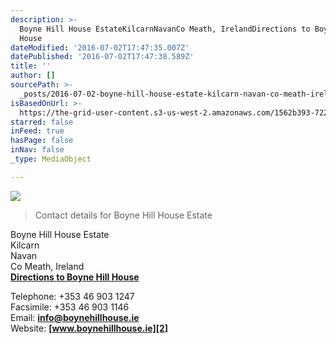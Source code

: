 ```yaml
---
description: >-
  Boyne Hill House EstateKilcarnNavanCo Meath, IrelandDirections to Boyne Hill
  House
dateModified: '2016-07-02T17:47:35.007Z'
datePublished: '2016-07-02T17:47:38.589Z'
title: ''
author: []
sourcePath: >-
  _posts/2016-07-02-boyne-hill-house-estate-kilcarn-navan-co-meath-ireland-dire.md
isBasedOnUrl: >-
  https://the-grid-user-content.s3-us-west-2.amazonaws.com/1562b393-7228-4483-a7f9-67c53a8c0696.jpg
starred: false
inFeed: true
hasPage: false
inNav: false
_type: MediaObject

---
```

![](https://the-grid-user-content.s3-us-west-2.amazonaws.com/624c42d8-eaad-4482-ab67-54ed016c3450.jpg)

> Contact details for Boyne Hill House Estate

Boyne Hill House Estate  
Kilcarn  
Navan  
Co Meath, Ireland  
**[Directions to Boyne Hill House][0]**

Telephone: +353 46 903 1247  
Facsimile: +353 46 903 1146  
Email: **[info@boynehillhouse.ie][1]**  
Website: **[www.boynehillhouse.ie][2]**

[0]: http://www.boynehillhouse.ie/directions-to-boyne-hill-house.html
[1]: mailto:info@boynehillhouse.ie
[2]: http://www.boynehillhouse.ie/